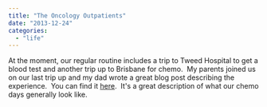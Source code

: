 ```yaml
---
title: "The Oncology Outpatients"
date: "2013-12-24"
categories: 
  - "life"
---
```


At the moment, our regular routine includes a trip to Tweed Hospital to get a blood test and another trip up to Brisbane for chemo.  My parents joined us on our last trip up and my dad wrote a great blog post describing the experience.  You can find it [here](http://oatstravels.tumblr.com/post/70370514372/when-a-6-year-old-visits-rch "When a 6 year old visits RCH").  It's a great description of what our chemo days generally look like.
